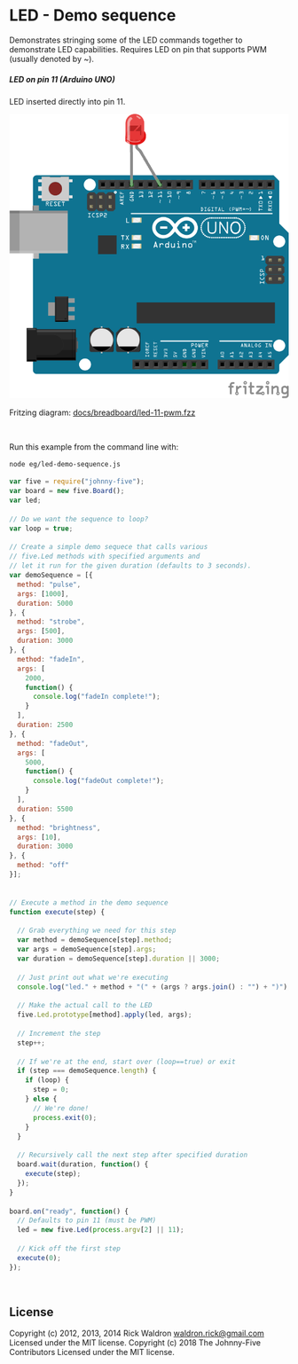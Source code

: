 <!--remove-start-->

# LED - Demo sequence

<!--remove-end-->


Demonstrates stringing some of the LED commands together to demonstrate LED capabilities. Requires LED on pin that supports PWM (usually denoted by ~).





##### LED on pin 11 (Arduino UNO)


LED inserted directly into pin 11.


![docs/breadboard/led-11-pwm.png](breadboard/led-11-pwm.png)<br>

Fritzing diagram: [docs/breadboard/led-11-pwm.fzz](breadboard/led-11-pwm.fzz)

&nbsp;




Run this example from the command line with:
```bash
node eg/led-demo-sequence.js
```


```javascript
var five = require("johnny-five");
var board = new five.Board();
var led;

// Do we want the sequence to loop?
var loop = true;

// Create a simple demo sequece that calls various
// five.Led methods with specified arguments and
// let it run for the given duration (defaults to 3 seconds).
var demoSequence = [{
  method: "pulse",
  args: [1000],
  duration: 5000
}, {
  method: "strobe",
  args: [500],
  duration: 3000
}, {
  method: "fadeIn",
  args: [
    2000,
    function() {
      console.log("fadeIn complete!");
    }
  ],
  duration: 2500
}, {
  method: "fadeOut",
  args: [
    5000,
    function() {
      console.log("fadeOut complete!");
    }
  ],
  duration: 5500
}, {
  method: "brightness",
  args: [10],
  duration: 3000
}, {
  method: "off"
}];


// Execute a method in the demo sequence
function execute(step) {

  // Grab everything we need for this step
  var method = demoSequence[step].method;
  var args = demoSequence[step].args;
  var duration = demoSequence[step].duration || 3000;

  // Just print out what we're executing
  console.log("led." + method + "(" + (args ? args.join() : "") + ")");

  // Make the actual call to the LED
  five.Led.prototype[method].apply(led, args);

  // Increment the step
  step++;

  // If we're at the end, start over (loop==true) or exit
  if (step === demoSequence.length) {
    if (loop) {
      step = 0;
    } else {
      // We're done!
      process.exit(0);
    }
  }

  // Recursively call the next step after specified duration
  board.wait(duration, function() {
    execute(step);
  });
}

board.on("ready", function() {
  // Defaults to pin 11 (must be PWM)
  led = new five.Led(process.argv[2] || 11);

  // Kick off the first step
  execute(0);
});

```








&nbsp;

<!--remove-start-->

## License
Copyright (c) 2012, 2013, 2014 Rick Waldron <waldron.rick@gmail.com>
Licensed under the MIT license.
Copyright (c) 2018 The Johnny-Five Contributors
Licensed under the MIT license.

<!--remove-end-->
